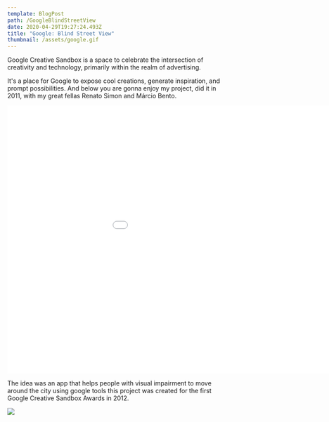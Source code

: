 ```yaml
---
template: BlogPost
path: /GoogleBlindStreetView
date: 2020-04-29T19:27:24.493Z
title: "Google: Blind Street View"
thumbnail: /assets/google.gif
---
```

Google Creative Sandbox is a space to celebrate the intersection of creativity and technology, primarily within the realm of advertising.

It's a place for Google to expose cool creations, generate inspiration, and prompt possibilities. And below you are gonna enjoy my project, did it in 2011, with my great fellas Renato Simon and Márcio Bento.

<iframe src="//player.vimeo.com/video/41113089?color=ffffff" width="1080" height="610" frameborder="0" webkitallowfullscreen mozallowfullscreen allowfullscreen></iframe>

The idea was an app that helps people with visual impairment to move around the city using google tools this project was created for the first Google Creative Sandbox Awards in 2012.

![](/assets/googlecreativesandbox.jpg)